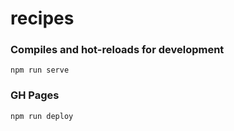 # recipes

### Compiles and hot-reloads for development
```
npm run serve
```

### GH Pages
```
npm run deploy
